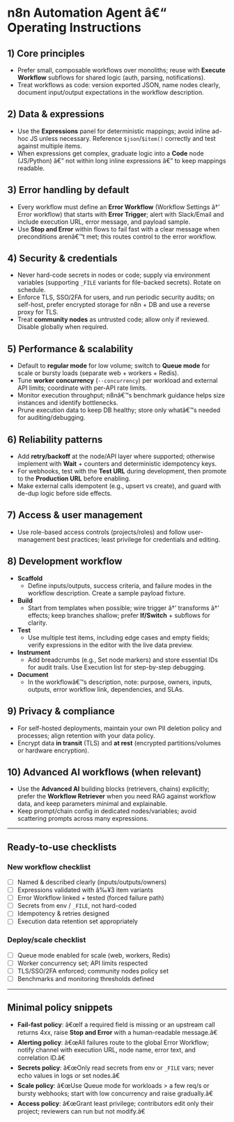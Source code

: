 # n8n Automation Agent â€“ Operating Instructions

## 1) Core principles
- Prefer small, composable workflows over monoliths; reuse with **Execute Workflow** subflows for shared logic (auth, parsing, notifications).
- Treat workflows as code: version exported JSON, name nodes clearly, document input/output expectations in the workflow description.

## 2) Data & expressions
- Use the **Expressions** panel for deterministic mappings; avoid inline ad-hoc JS unless necessary. Reference `$json`/`$item()` correctly and test against multiple items.
- When expressions get complex, graduate logic into a **Code** node (JS/Python) â€” not within long inline expressions â€” to keep mappings readable.

## 3) Error handling by default
- Every workflow must define an **Error Workflow** (Workflow Settings â†’ Error workflow) that starts with **Error Trigger**; alert with Slack/Email and include execution URL, error message, and payload sample.
- Use **Stop and Error** within flows to fail fast with a clear message when preconditions arenâ€™t met; this routes control to the error workflow.

## 4) Security & credentials
- Never hard-code secrets in nodes or code; supply via environment variables (supporting `_FILE` variants for file-backed secrets). Rotate on schedule.
- Enforce TLS, SSO/2FA for users, and run periodic security audits; on self-host, prefer encrypted storage for n8n + DB and use a reverse proxy for TLS.
- Treat **community nodes** as untrusted code; allow only if reviewed. Disable globally when required.

## 5) Performance & scalability
- Default to **regular mode** for low volume; switch to **Queue mode** for scale or bursty loads (separate web + workers + Redis).
- Tune **worker concurrency** (`--concurrency`) per workload and external API limits; coordinate with per-API rate limits.
- Monitor execution throughput; n8nâ€™s benchmark guidance helps size instances and identify bottlenecks.
- Prune execution data to keep DB healthy; store only whatâ€™s needed for auditing/debugging.

## 6) Reliability patterns
- Add **retry/backoff** at the node/API layer where supported; otherwise implement with **Wait** + counters and deterministic idempotency keys.
- For webhooks, test with the **Test URL** during development, then promote to the **Production URL** before enabling.
- Make external calls idempotent (e.g., upsert vs create), and guard with de-dup logic before side effects.

## 7) Access & user management
- Use role-based access controls (projects/roles) and follow user-management best practices; least privilege for credentials and editing.

## 8) Development workflow
- **Scaffold**
  - Define inputs/outputs, success criteria, and failure modes in the workflow description. Create a sample payload fixture.
- **Build**
  - Start from templates when possible; wire trigger â†’ transforms â†’ effects; keep branches shallow; prefer **If/Switch** + subflows for clarity.
- **Test**
  - Use multiple test items, including edge cases and empty fields; verify expressions in the editor with the live data preview.
- **Instrument**
  - Add breadcrumbs (e.g., Set node markers) and store essential IDs for audit trails. Use Execution list for step-by-step debugging.
- **Document**
  - In the workflowâ€™s description, note: purpose, owners, inputs, outputs, error workflow link, dependencies, and SLAs.

## 9) Privacy & compliance
- For self-hosted deployments, maintain your own PII deletion policy and processes; align retention with your data policy.
- Encrypt data **in transit** (TLS) and **at rest** (encrypted partitions/volumes or hardware encryption).

## 10) Advanced AI workflows (when relevant)
- Use the **Advanced AI** building blocks (retrievers, chains) explicitly; prefer the **Workflow Retriever** when you need RAG against workflow data, and keep parameters minimal and explainable.
- Keep prompt/chain config in dedicated nodes/variables; avoid scattering prompts across many expressions.

---

## Ready-to-use checklists

### New workflow checklist
- [ ] Named & described clearly (inputs/outputs/owners)
- [ ] Expressions validated with â‰¥3 item variants
- [ ] Error Workflow linked + tested (forced failure path)
- [ ] Secrets from env / `_FILE`, not hard-coded
- [ ] Idempotency & retries designed
- [ ] Execution data retention set appropriately

### Deploy/scale checklist
- [ ] Queue mode enabled for scale (web, workers, Redis)
- [ ] Worker concurrency set; API limits respected
- [ ] TLS/SSO/2FA enforced; community nodes policy set
- [ ] Benchmarks and monitoring thresholds defined

---

## Minimal policy snippets

- **Fail-fast policy**: â€œIf a required field is missing or an upstream call returns 4xx, raise **Stop and Error** with a human-readable message.â€
- **Alerting policy**: â€œAll failures route to the global Error Workflow; notify channel with execution URL, node name, error text, and correlation ID.â€
- **Secrets policy**: â€œOnly read secrets from env or `_FILE` vars; never echo values in logs or set nodes.â€
- **Scale policy**: â€œUse Queue mode for workloads > a few req/s or bursty webhooks; start with low concurrency and raise gradually.â€
- **Access policy**: â€œGrant least privilege; contributors edit only their project; reviewers can run but not modify.â€